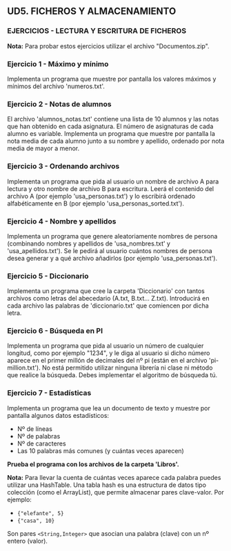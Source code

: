 
## UD5. FICHEROS Y ALMACENAMIENTO
### EJERCICIOS  - LECTURA Y ESCRITURA DE FICHEROS

**Nota:** Para probar estos ejercicios utilizar el archivo "Documentos.zip".

### Ejercicio 1 - Máximo y mínimo
Implementa un programa que muestre por pantalla los valores máximos y mínimos del archivo 'numeros.txt'.

### Ejercicio 2 - Notas de alumnos
El archivo 'alumnos_notas.txt' contiene una lista de 10 alumnos y las notas que han obtenido en cada asignatura. El número de asignaturas de cada alumno es variable. Implementa un programa que muestre por pantalla la nota media de cada alumno junto a su nombre y apellido, ordenado por nota media de mayor a menor.

### Ejercicio 3 - Ordenando archivos
Implementa un programa que pida al usuario un nombre de archivo A para lectura y otro nombre de archivo B para escritura. Leerá el contenido del archivo A (por ejemplo 'usa_personas.txt') y lo escribirá ordenado alfabéticamente en B (por ejemplo 'usa_personas_sorted.txt').

### Ejercicio 4 - Nombre y apellidos
Implementa un programa que genere aleatoriamente nombres de persona (combinando nombres y apellidos de 'usa_nombres.txt' y 'usa_apellidos.txt'). Se le pedirá al usuario cuántos nombres de persona desea generar y a qué archivo añadirlos (por ejemplo 'usa_personas.txt').

### Ejercicio 5 - Diccionario
Implementa un programa que cree la carpeta 'Diccionario' con tantos archivos como letras del abecedario (A.txt, B.txt… Z.txt). Introducirá en cada archivo las palabras de 'diccionario.txt' que comiencen por dicha letra.

### Ejercicio 6 - Búsqueda en PI
Implementa un programa que pida al usuario un número de cualquier longitud, como por ejemplo "1234", y le diga al usuario si dicho número aparece en el primer millón de decimales del nº pi (están en el archivo 'pi-million.txt'). No está permitido utilizar ninguna librería ni clase ni método que realice la búsqueda. Debes implementar el algoritmo de búsqueda tú.

### Ejercicio 7 - Estadísticas
Implementa un programa que lea un documento de texto y muestre por pantalla algunos datos estadísticos:
- Nº de líneas
- Nº de palabras
- Nº de caracteres
- Las 10 palabras más comunes (y cuántas veces aparecen)

**Prueba el programa con los archivos de la carpeta 'Libros'.**

**Nota:** Para llevar la cuenta de cuántas veces aparece cada palabra puedes utilizar una HashTable. Una tabla hash es una estructura de datos tipo colección (como el ArrayList), que permite almacenar pares clave-valor. Por ejemplo:
- `{"elefante", 5}`
- `{"casa", 10}`

Son pares `<String,Integer>` que asocian una palabra (clave) con un nº entero (valor).
